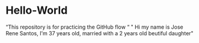 # Hello-World
“This repository is for practicing the GitHub flow “
" Hi my name is Jose Rene Santos, I'm 37 years old, married with a 2 years old beutiful daughter"
